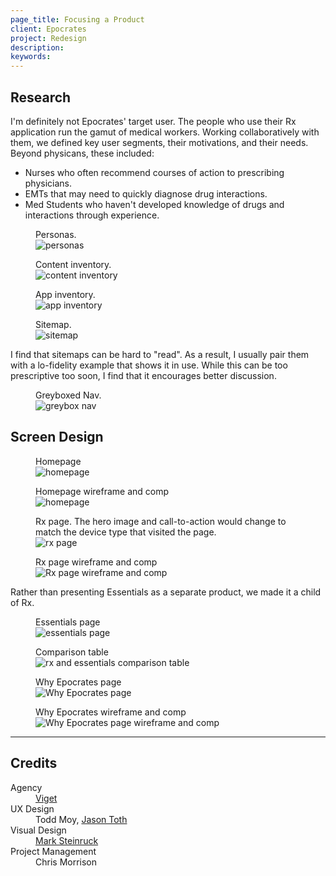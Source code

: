 ```yaml
---
page_title: Focusing a Product
client: Epocrates
project: Redesign
description:
keywords:
---
```


## Research

I'm definitely not Epocrates' target user. The people who use their Rx application run the gamut of medical workers. Working collaboratively with them, we defined key user segments, their motivations, and their needs. Beyond physicans, these included:

* Nurses who often recommend courses of action to prescribing physicians.
* EMTs that may need to quickly diagnose drug interactions.
* Med Students who haven't developed knowledge of drugs and interactions through experience.

<figure class="full-bleed">
  <figcaption>Personas.</figcaption>
  <img src="/assets/placeholder-2000.svg" data-src="assets/personas.png" alt="personas" />
</figure>

<figure>
  <figcaption>Content inventory.</figcaption>
  <img src="/assets/placeholder-800.svg" data-src="assets/content-inventory.png" alt="content inventory" />
</figure>

<figure>
  <figcaption>App inventory.</figcaption>
  <img src="/assets/placeholder-800.svg" data-src="assets/app-inventory.png" alt="app inventory" />
</figure>

<figure>
  <figcaption>Sitemap.</figcaption>
  <img src="/assets/placeholder-800.svg" data-src="assets/sitemap.png" alt="sitemap" />
</figure>

I find that sitemaps can be hard to "read". As a result, I usually pair them with a lo-fidelity example that shows it in use. While this can be too prescriptive too soon, I find that it encourages better discussion.

<figure>
  <figcaption>Greyboxed Nav.</figcaption>
  <img src="/assets/placeholder-800.svg" data-src="assets/greybox-nav.png" alt="greybox nav" />
</figure>

## Screen Design

<figure>
  <figcaption>Homepage</figcaption>
  <img src="/assets/placeholder-800.svg" data-src="assets/homepage.png" alt="homepage" />
</figure>

<figure>
  <figcaption>Homepage wireframe and comp</figcaption>
  <img src="/assets/placeholder-800.svg" data-src="assets/homepage-wireframe-comp.png" alt="homepage" />
</figure>

<figure>
  <figcaption>Rx page. The hero image and call-to-action would change to match the device type that visited the page.</figcaption>
  <img src="/assets/placeholder-800.svg" data-src="assets/rx.png" alt="rx page" />
</figure>

<figure>
  <figcaption>Rx page wireframe and comp</figcaption>
  <img src="/assets/placeholder-800.svg" data-src="assets/rx-wireframe-comp.png" alt="Rx page wireframe and comp" />
</figure>

Rather than presenting Essentials as a separate product, we made it a child of Rx.

<figure>
  <figcaption>Essentials page</figcaption>
  <img src="/assets/placeholder-800.svg" data-src="assets/essentials.png" alt="essentials page" />
</figure>

<figure>
  <figcaption>Comparison table</figcaption>
  <img src="/assets/placeholder-800.svg" data-src="assets/rx-essentials-comparison.png" alt="rx and essentials comparison table" />
</figure>

<figure>
  <figcaption>Why Epocrates page</figcaption>
  <img src="/assets/placeholder-800.svg" data-src="assets/why-epocrates.png" alt="Why Epocrates page" />
</figure>

<figure>
  <figcaption>Why Epocrates wireframe and comp</figcaption>
  <img src="/assets/placeholder-800.svg" data-src="assets/why-epocrates-wireframe-comp.png" alt="Why Epocrates page wireframe and comp" />
</figure>

---

## Credits

<dl>
  <dt>Agency</dt> <dd><a href="//viget.com">Viget</a></dd>
  <dt>UX Design</dt> <dd>Todd Moy, <a href="//jasontothdesign.com">Jason Toth</a></dd>
  <dt>Visual Design</dt> <dd><a href="//marksteinruck.com/">Mark Steinruck</a></dd>
  <dt>Project Management</dt> <dd>Chris Morrison</dd>
</dl>
